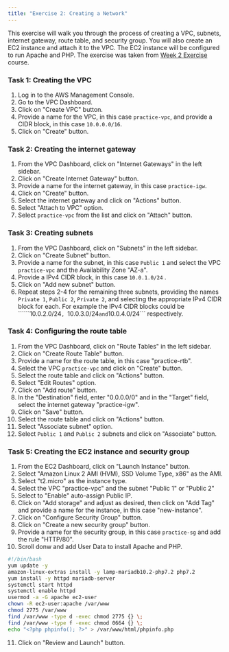 ```yaml
---
title: "Exercise 2: Creating a Network"
---
```

This exercise will walk you through the process of creating a VPC, subnets, internet gateway, route table, and security group. You will also create an EC2 instance and attach it to the VPC. The EC2 instance will be configured to run Apache and PHP. The exercise was taken from [Week 2 Exercise](https://www.coursera.org/learn/aws-certified-solutions-architect-associate/home/week/2) course.

### Task 1: Creating the VPC

1. Log in to the AWS Management Console.
2. Go to the VPC Dashboard.
3. Click on "Create VPC" button.
4. Provide a name for the VPC, in this case `practice-vpc`, and provide a CIDR block, in this case ```10.0.0.0/16```.
5. Click on "Create" button.
### Task 2: Creating the internet gateway

1. From the VPC Dashboard, click on "Internet Gateways" in the left sidebar.
2. Click on "Create Internet Gateway" button.
3. Provide a name for the internet gateway, in this case `practice-igw`.
4. Click on "Create" button.
5. Select the internet gateway and click on "Actions" button.
6. Select "Attach to VPC" option.
7. Select `practice-vpc` from the list and click on "Attach" button.
### Task 3: Creating subnets

1. From the VPC Dashboard, click on "Subnets" in the left sidebar.
2. Click on "Create Subnet" button.
3. Provide a name for the subnet, in this case `Public 1` and select the VPC `practice-vpc` and the Availability Zone "AZ-a".
4. Provide a IPv4 CIDR block, in this case ```10.0.1.0/24``` .
5. Click on "Add new subnet" button.
5. Repeat steps 2-4 for the remaining three subnets, providing the names `Private 1`, `Public 2`, `Private 2`, and selecting the appropriate IPv4 CIDR block for each. For example the IPv4 CIDR blocks could be ``````10.0.2.0/24```, ```10.0.3.0/24``` and ```10.0.4.0/24``` respectively.
### Task 4: Configuring the route table

1. From the VPC Dashboard, click on "Route Tables" in the left sidebar.
2. Click on "Create Route Table" button.
3. Provide a name for the route table, in this case "practice-rtb".
4. Select the VPC `practice-vpc` and click on "Create" button.
5. Select the route table and click on "Actions" button.
6. Select "Edit Routes" option.
7. Click on "Add route" button.
8. In the "Destination" field, enter "0.0.0.0/0" and in the "Target" field, select the internet gateway "practice-igw".
9. Click on "Save" button.
10. Select the route table and click on "Actions" button.
11. Select "Associate subnet" option.
12. Select `Public 1` and `Public 2` subnets and click on "Associate" button.
### Task 5: Creating the EC2 instance and security group

1. From the EC2 Dashboard, click on "Launch Instance" button.
2. Select "Amazon Linux 2 AMI (HVM), SSD Volume Type, x86" as the AMI.
3. Select "t2.micro" as the instance type.
4. Select the VPC "practice-vpc" and the subnet "Public 1" or "Public 2"
5. Select to "Enable" auto-assign Public IP.
6. Click on "Add storage" and adjust as desired, then click on "Add Tag" and provide a name for the instance, in this case "new-instance".
7. Click on "Configure Security Group" button.
8. Click on "Create a new security group" button.
9. Provide a name for the security group, in this case `practice-sg` and add the rule "HTTP/80".
10. Scroll donw and add User Data to install Apache and PHP.
```bash
#!/bin/bash
yum update -y
amazon-linux-extras install -y lamp-mariadb10.2-php7.2 php7.2
yum install -y httpd mariadb-server
systemctl start httpd
systemctl enable httpd
usermod -a -G apache ec2-user
chown -R ec2-user:apache /var/www
chmod 2775 /var/www
find /var/www -type d -exec chmod 2775 {} \;
find /var/www -type f -exec chmod 0664 {} \;
echo "<?php phpinfo(); ?>" > /var/www/html/phpinfo.php
```
11. Click on "Review and Launch" button.